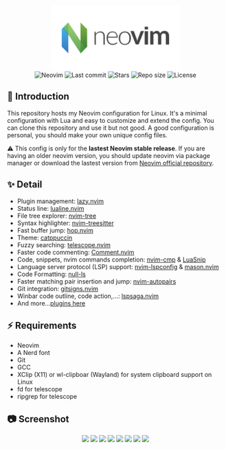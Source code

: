 <div align="center">
  <img alt="neovim logo" src="./neovim.svg" width="300px" />
</div>

<div align="center">
  <img alt="Neovim" src="https://img.shields.io/github/v/release/neovim/neovim?style=for-the-badge&logo=neovim&color=C9CBFF&logoColor=57A143&labelColor=302D41&include_prerelease&sort=semver" />
  <img alt="Last commit" src="https://img.shields.io/github/last-commit/yeuxacucodon/neovim-config?style=for-the-badge&logo=github&color=8bd5ca&logoColor=D9E0EE&labelColor=302D41" />
  <img alt="Stars" src="https://img.shields.io/github/stars/yeuxacucodon/neovim-config?style=for-the-badge&logo=startrek&color=c69ff5&logoColor=FFE200&labelColor=302D41" />
  <img alt="Repo size" src="https://img.shields.io/github/repo-size/yeuxacucodon/neovim-config?color=%23DDB6F2&label=SIZE&logo=onlyoffice&style=for-the-badge&logoColor=D9E0EE&labelColor=302D41" />
  <img alt="License" src="https://img.shields.io/github/license/yeuxacucodon/neovim-config?style=for-the-badge&logo=unlicense&color=ee999f&logoColor=808080&labelColor=302D41" />
</div>

## 🚀 Introduction

This repository hosts my Neovim configuration for Linux. It's a minimal configuration with Lua and easy to customize and extend the config. You can clone this repository and use it but not good. A good configuration is personal, you should make your own unique config files.

⚠️ This config is only for the **lastest Neovim stable release**. If you are having an older neovim version, you should update neovim via package manager or download the lastest version from [Neovim official repository](https://github.com/neovim/neovim).

## ✨ Detail

- Plugin management: [lazy.nvim](https://github.com/folke/lazy.nvim)
- Status line: [lualine.nvim](https://github.com/nvim-lualine/lualine.nvim)
- File tree explorer: [nvim-tree](https://github.com/nvim-tree/nvim-tree.lua)
- Syntax highlighter: [nvim-treesitter](https://github.com/nvim-treesitter/nvim-treesitter)
- Fast buffer jump: [hop.nvim](https://github.com/phaazon/hop.nvim)
- Theme: [catppuccin](https://github.com/catppuccin/nvim)
- Fuzzy searching: [telescope.nvim](https://github.com/nvim-telescope/telescope.nvim)
- Faster code commenting: [Comment.nvim](https://github.com/numToStr/Comment.nvim)
- Code, snippets, nvim commands completion: [nvim-cmp](https://github.com/hrsh7th/nvim-cmp) & [LuaSnip](https://github.com/L3MON4D3/LuaSnip)
- Language server protocol (LSP) support: [nvim-lspconfig](https://github.com/neovim/nvim-lspconfig) & [mason.nvim](https://github.com/williamboman/mason.nvim)
- Code Formatting: [null-ls](https://github.com/jose-elias-alvarez/null-ls.nvim)
- Faster matching pair insertion and jump: [nvim-autopairs](https://github.com/windwp/nvim-autopairs)
- Git integration: [gitsigns.nvim](https://github.com/lewis6991/gitsigns.nvim)
- Winbar code outline, code action,...: [lspsaga.nvim](https://github.com/glepnir/lspsaga.nvim)
- And more...[plugins here](https://github.com/yeuxacucodon/neovim-config/tree/master/lua/plugins)

## ⚡️ Requirements

- Neovim
- A Nerd font
- Git
- GCC
- XClip (X11) or wl-clipboar (Wayland) for system clipboard support on Linux
- fd for telescope
- ripgrep for telescope

## 📷 Screenshot

<div align="center">
  <img src="https://i.imgur.com/fqsPjq4.png" />
  <img src="https://i.imgur.com/akkXQNv.png" />
  <img src="https://i.imgur.com/vzPJHOg.png" />
  <img src="https://i.imgur.com/N8d1ybW.png" />
  <img src="https://i.imgur.com/QtdMHtM.png" />
  <img src="https://i.imgur.com/FPdqMB4.png" />
  <img src="https://i.imgur.com/YuBK7oQ.png" />
  <img src="https://i.imgur.com/cKhxAOb.png" />
</div>
